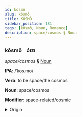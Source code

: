 ```yaml
---
id: kôsmô
slug: kôsmô
title: KÔSMÔ
sidebar_position: 181
tags: [kôsmô, Noun, Romance]
description: space/cosmos § Noun
---
```


### kôsmô&emsp;<span kind="abugida">ɔ́ıƶı</span>

*space/cosmos* **§** [Noun](../../tags/Noun)

**IPA**: /ˈkos.mo/

**Verb**: to be space/the cosmos

**Noun**: space/cosmos

**Modifier**: space-related/cosmic

<details>
    <summary>Origin</summary>
    Italian cosmo /ˈkɔ.zmo/<br/>
    <em>Romance Language Family</em>
</details>